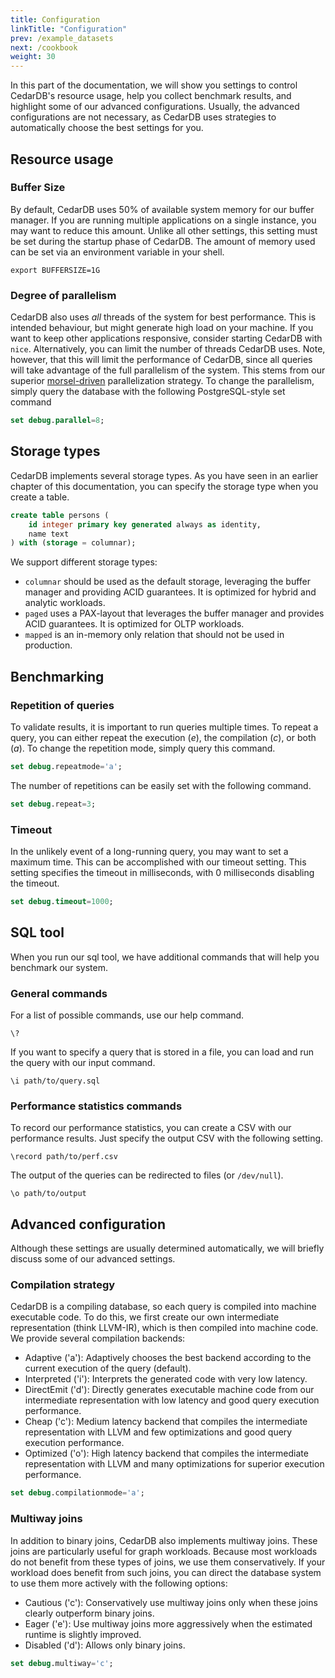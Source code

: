 ```yaml
---
title: Configuration
linkTitle: "Configuration"
prev: /example_datasets
next: /cookbook
weight: 30
---
```


In this part of the documentation, we will show you settings to control CedarDB's resource usage, help you collect benchmark results, and highlight some of our advanced configurations.
Usually, the advanced configurations are not necessary, as CedarDB uses strategies to automatically choose the best settings for you.


## Resource usage

### Buffer Size

By default, CedarDB uses 50% of available system memory for our buffer manager.
If you are running multiple applications on a single instance, you may want to reduce this amount.
Unlike all other settings, this setting must be set during the startup phase of CedarDB.
The amount of memory used can be set via an environment variable in your shell.

```shell
export BUFFERSIZE=1G
```

### Degree of parallelism

CedarDB also uses *all* threads of the system for best performance.
This is intended behaviour, but might generate high load on your machine.
If you want to keep other applications responsive, consider starting CedarDB with `nice`.
Alternatively, you can limit the number of threads CedarDB uses.
Note, however, that this will limit the performance of CedarDB, since all queries will take advantage of the full parallelism of the system.
This stems from our superior [morsel-driven](https://db.in.tum.de/~leis/papers/morsels.pdf) parallelization strategy.
To change the parallelism, simply query the database with the following PostgreSQL-style set command

```sql
set debug.parallel=8;
```

## Storage types

CedarDB implements several storage types.
As you have seen in an earlier chapter of this documentation, you can specify the storage type when you create a table.

```sql
create table persons (
    id integer primary key generated always as identity,
    name text
) with (storage = columnar);
```

We support different storage types:
  - `columnar` should be used as the default storage, leveraging the buffer manager and providing ACID guarantees. It is optimized for hybrid and analytic workloads.
  - `paged` uses a PAX-layout that leverages the buffer manager and provides ACID guarantees. It is optimized for OLTP workloads.
  - `mapped` is an in-memory only relation that should not be used in production.


## Benchmarking


### Repetition of queries

To validate results, it is important to run queries multiple times.
To repeat a query, you can either repeat the execution (*e*), the compilation (*c*), or both (*a*).
To change the repetition mode, simply query this command.

```sql
set debug.repeatmode='a';
```

The number of repetitions can be easily set with the following command.

```sql
set debug.repeat=3;
```


### Timeout

In the unlikely event of a long-running query, you may want to set a maximum time.
This can be accomplished with our timeout setting.
This setting specifies the timeout in milliseconds, with 0 milliseconds disabling the timeout.

```sql
set debug.timeout=1000;
```

## SQL tool

When you run our sql tool, we have additional commands that will help you benchmark our system.

### General commands

For a list of possible commands, use our help command.

```
\?
```

If you want to specify a query that is stored in a file, you can load and run the query with our input command.

```
\i path/to/query.sql
```


### Performance statistics commands


To record our performance statistics, you can create a CSV with our performance results.
Just specify the output CSV with the following setting.

```
\record path/to/perf.csv
```


The output of the queries can be redirected to files (or `/dev/null`).

```
\o path/to/output
```


## Advanced configuration

Although these settings are usually determined automatically, we will briefly discuss some of our advanced settings.

### Compilation strategy

CedarDB is a compiling database, so each query is compiled into machine executable code.
To do this, we first create our own intermediate representation (think LLVM-IR), which is then compiled into machine code.
We provide several compilation backends:
  - Adaptive ('a'): Adaptively chooses the best backend according to the current execution of the query (default).
  - Interpreted ('i'): Interprets the generated code with very low latency.
  - DirectEmit ('d'): Directly generates executable machine code from our intermediate representation with low latency and good query execution performance.
  - Cheap ('c'): Medium latency backend that compiles the intermediate representation with LLVM and few optimizations and good query execution performance.
  - Optimized ('o'): High latency backend that compiles the intermediate representation with LLVM and many optimizations for superior execution performance.


```sql
set debug.compilationmode='a';
```

### Multiway joins

In addition to binary joins, CedarDB also implements multiway joins.
These joins are particularly useful for graph workloads.
Because most workloads do not benefit from these types of joins, we use them conservatively.
If your workload does benefit from such joins, you can direct the database system to use them more actively with the following options:
  - Cautious ('c'): Conservatively use multiway joins only when these joins clearly outperform binary joins.
  - Eager ('e'): Use multiway joins more aggressively when the estimated runtime is slightly improved.
  - Disabled ('d'): Allows only binary joins.

```sql
set debug.multiway='c';
```

